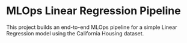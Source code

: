 # MLOps Linear Regression Pipeline

This project builds an end-to-end MLOps pipeline for a simple Linear Regression model using the California Housing dataset.